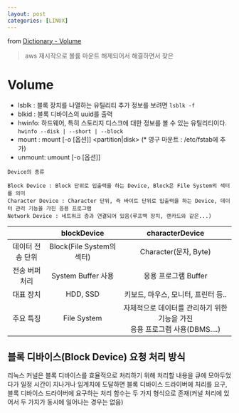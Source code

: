 ```yaml
---
layout: post
categories: [LINUX]
---
```


from [Dictionary - Volume](https://github.com/newkayak12/Dictionary/blob/master/linux/Volume.md)

> aws 재시작으로 볼륨 마운트 해제되어서 해결하면서 찾은 

# Volume

- lsblk : 블록 장치를 나열하는 유틸리티 추가 정보를 보려면 `lsblk -f`
- blkid : 블록 디바이스의 uuid를 출력
- hwinfo: 하드웨어, 특히 스토리지 디스크에 대한 정보를 볼 수 있는 유틸리티이다. `hwinfo --disk | --short | --block`
- mount : mount [-o [옵션]] <partition|disk> <mountPoint> (* 영구 마운트 : /etc/fstab에 추가)
- unmount: umount [-o [옵션]] <mountPoint>


```
Device의 종류

Block Device : Block 단위로 입출력을 하는 Device, Block은 File System의 섹터를 의미
Character Device : Character 단위, 즉 바이트 단위로 입출력을 하는 Device, 데이터 관리 기능을 가진 응용 프로그램
Network Device : 네트워크 층과 연결되어 있음(루프백 장치, 랜카드와 같은...)
```
|           |      blockDevice       |                   characterDevice                    |
|:---------:|:----------------------:|:----------------------------------------------------:|
| 데이터 전송 단위 | Block(File System의 섹터) |                 Character(문자, Byte)                  |
|       전송 버퍼 처리     |    System Buffer 사용    |                    응용 프로그램 Buffer                    |
|       대표 장치     |        HDD, SSD        |                키보드, 마우스, 모니터, 프린터 등..                 |
|         주요 특징  |      File System       | 자체적으로 데이터를 관리하기 위한 기능을 가진 <br/> 응용 프로그램 사용(DBMS....) |


## 블록 디바이스(Block Device) 요청 처리 방식
리눅스 커널은 블록 디바이스를 효율적으로 처리하기 위해 처리할 내용을 큐에 모아두었다가 일정 시간이 지나거나 임계치에 도달하면 블록 디바이스 드라이버에 처리를 요구, 블록 디바이스 드라이버에 요구하는 처리 함수는 두 가지 형식으로 존재(커널 처리에 있어서 두 가지가 동시에 일어나는 경우는 없음)